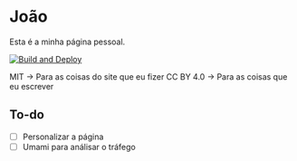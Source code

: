 # João

Esta é a minha página pessoal.

[![Build and Deploy](https://github.com/JoaoVCMiranda/JoaoVCMiranda.github.io/actions/workflows/pages-deploy.yml/badge.svg)](https://github.com/JoaoVCMiranda/JoaoVCMiranda.github.io/actions/workflows/pages-deploy.yml)

MIT -> Para as coisas do site que eu fizer
CC BY 4.0 -> Para as coisas que eu escrever 

## To-do

- [ ] Personalizar a página
- [ ] Umami para análisar o tráfego
